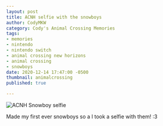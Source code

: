 ```yaml
---
layout: post
title: ACNH selfie with the snowboys
author: CodyMKW
category: Cody's Animal Crossing Memories
tags:
- memories
- nintendo
- nintendo switch
- animal crossing new horizons
- animal crossing
- snowboys
date: 2020-12-14 17:47:00 -0500
thumbnail: animalcrossing
published: true

---
```

![ACNH Snowboy selfie](https://pbs.twimg.com/media/EpPjSnyVoAEv8MK?format=jpg&name=large)

Made my first ever snowboys so a I took a selfie with them! :3
